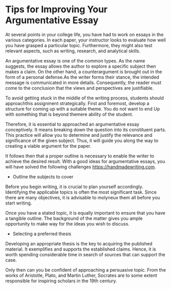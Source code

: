

<h1> Tips for Improving Your Argumentative Essay</h1>
<p>At several points in your college life, you have had to work on essays in the various categories. In each paper, your instructor looks to evaluate how well you have grasped a particular topic. Furthermore, they might also test relevant aspects, such as writing, research, and analytical skills. </p>
<p>An argumentative essay is one of the common types. As the name suggests, the essay allows the author to explore a specific subject then makes a claim. On the other hand, a counterargument is brought out in the form of a personal defense.As the writer forms their stance, the intended message is communicated in more details. Consequently, the reader must come to the conclusion that the views and perspectives are justifiable. </p>
<p>To avoid getting stuck in the middle of the writing process, students should approachthis assignment strategically. First and foremost, develop a structure for coming up with a suitable theme. You do not want to end Up with something that is beyond themere ability of the student. </p>
<p>Therefore, it is essential to approached an argumentative essay conceptively. It means breaking down the question into its constituent parts. This practice will allow you to determine and justify the relevance and significance of the given subject. Thus, it will guide you along the way to creating a viable argument for the paper. </p>
<p>It follows then that a proper outline is necessary to enable the writer to achieve the desired result. With a good ideas for argumentative essays, you will have solved the following challenges <a href="https://handmadewriting.com">https://handmadewriting.com</a>. </p>
<ul><li>Outline the subjects to cover</li> </ul>
<p>Before you begin writing, it is crucial to plan yourself accordingly. Identifying the applicable topics is often the most significant task. Since there are many objectives, it is advisable to molyneux them all before you start writing. </p>
<p>Once you have a stated topic, it is equally important to ensure that you have a tangible outline. The background of the matter gives you ample opportunity to make way for the ideas you wish to discuss. </p>
<ul><li>Selecting a preferred thesis</li></ul>
<p>Developing an appropriate thesis is the key to acquiring the published material. It exemplifies and supports the established claims. Hence, it is worth spending considerable time in search of sources that can support the case. </p>
<p>Only then can you be confident of approaching a persuasive topic. From the works of Aristotle, Plato, and Martin Luther, Socrates are to some extent responsible for inspiring scholars in the 19th century. </p>
